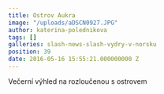```yaml
---
title: Ostrov Aukra
image: "/uploads/aDSCN0927.JPG"
author: katerina-polednikova
tags: []
galleries: slash-news-slash-vydry-v-norsku
position: 39
date: 2016-05-16 15:55:21.000000000 Z
---
```



<div>
<div class="photomargin" markdown="1">
Večerní výhled na rozloučenou s ostrovem

</div>
</div>

  


